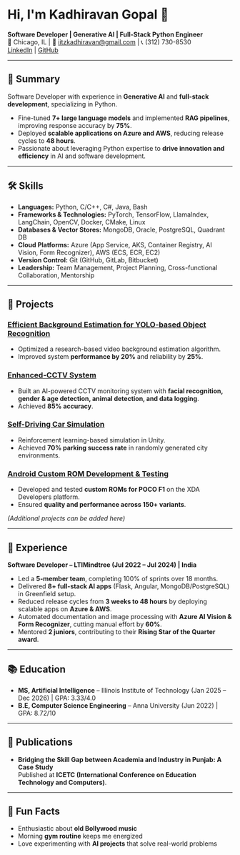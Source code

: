 # Hi, I'm Kadhiravan Gopal 👋

**Software Developer | Generative AI | Full-Stack Python Engineer**  
📍 Chicago, IL | 📧 iitzkadhiravan@gmail.com | 📞 (312) 730-8530  
[LinkedIn](https://linkedin.com/in/kadhiravang) | [GitHub](https://github.com/kadhiravang)

---

## 💼 Summary

Software Developer with experience in **Generative AI** and **full-stack development**, specializing in Python.  
- Fine-tuned **7+ large language models** and implemented **RAG pipelines**, improving response accuracy by **75%**.  
- Deployed **scalable applications on Azure and AWS**, reducing release cycles to **48 hours**.  
- Passionate about leveraging Python expertise to **drive innovation and efficiency** in AI and software development.

---

## 🛠 Skills

- **Languages:** Python, C/C++, C#, Java, Bash  
- **Frameworks & Technologies:** PyTorch, TensorFlow, LlamaIndex, LangChain, OpenCV, Docker, CMake, Linux  
- **Databases & Vector Stores:** MongoDB, Oracle, PostgreSQL, Quadrant DB  
- **Cloud Platforms:** Azure (App Service, AKS, Container Registry, AI Vision, Form Recognizer), AWS (ECS, ECR, EC2)  
- **Version Control:** Git (GitHub, GitLab, Bitbucket)  
- **Leadership:** Team Management, Project Planning, Cross-functional Collaboration, Mentorship  

---

## 📂 Projects

### [Efficient Background Estimation for YOLO-based Object Recognition](link-to-repo)
- Optimized a research-based video background estimation algorithm.  
- Improved system **performance by 20%** and reliability by **25%**.

### [Enhanced-CCTV System](link-to-repo)
- Built an AI-powered CCTV monitoring system with **facial recognition, gender & age detection, animal detection, and data logging**.  
- Achieved **85% accuracy**.

### [Self-Driving Car Simulation](link-to-repo)
- Reinforcement learning-based simulation in Unity.  
- Achieved **70% parking success rate** in randomly generated city environments.

### [Android Custom ROM Development & Testing](link-to-repo)
- Developed and tested **custom ROMs for POCO F1** on the XDA Developers platform.  
- Ensured **quality and performance across 150+ variants**.

*(Additional projects can be added here)*

---

## 💼 Experience

**Software Developer – LTIMindtree (Jul 2022 – Jul 2024) | India**  
- Led a **5-member team**, completing 100% of sprints over 18 months.  
- Delivered **8+ full-stack AI apps** (Flask, Angular, MongoDB/PostgreSQL) in Greenfield setup.  
- Reduced release cycles from **3 weeks to 48 hours** by deploying scalable apps on **Azure & AWS**.  
- Automated documentation and image processing with **Azure AI Vision & Form Recognizer**, cutting manual effort by **60%**.  
- Mentored **2 juniors**, contributing to their **Rising Star of the Quarter award**.

---

## 📚 Education

- **MS, Artificial Intelligence** – Illinois Institute of Technology (Jan 2025 – Dec 2026) | GPA: 3.33/4.0  
- **B.E, Computer Science Engineering** – Anna University (Jun 2022) | GPA: 8.72/10  

---

## 📝 Publications

- **Bridging the Skill Gap between Academia and Industry in Punjab: A Case Study**  
Published at **ICETC (International Conference on Education Technology and Computers)**.

---

## 🌱 Fun Facts

- Enthusiastic about **old Bollywood music**  
- Morning **gym routine** keeps me energized  
- Love experimenting with **AI projects** that solve real-world problems
